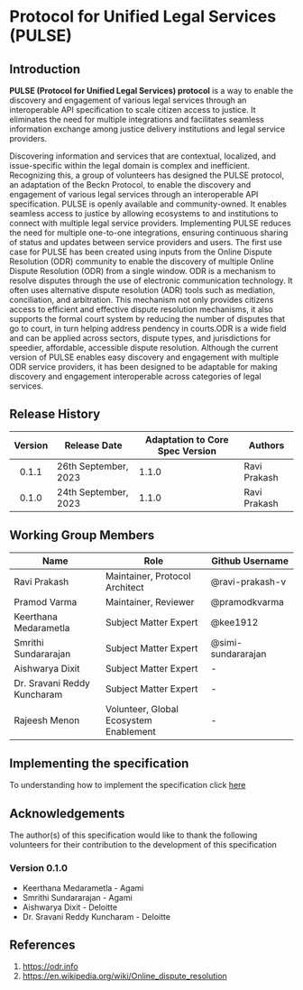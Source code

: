 # Protocol for Unified Legal Services (PULSE)
## Introduction

**PULSE (Protocol for Unified Legal Services) protocol** is a way to enable the discovery and engagement of various legal services through an interoperable API specification to scale citizen access to justice. It eliminates the need for multiple integrations and facilitates seamless information exchange among justice delivery institutions and legal service providers.


Discovering information and services that are contextual, localized, and issue-specific within the legal domain is complex and inefficient. 
Recognizing this, a group of volunteers has designed the PULSE protocol, an adaptation of the Beckn Protocol, to enable the discovery and engagement of various legal services through an interoperable API specification. PULSE is openly available and community-owned. It enables seamless access to justice by allowing ecosystems to and institutions to connect with multiple legal service providers. Implementing PULSE reduces the need for multiple one-to-one integrations, ensuring continuous sharing of status and updates between service providers and users. 
The first use case for PULSE has been created using inputs from the Online Dispute Resolution (ODR) community to enable the discovery of multiple Online Dispute Resolution (ODR) from a single window. ODR is a mechanism to resolve disputes through the use of electronic communication technology. It often uses alternative dispute resolution (ADR) tools such as mediation, conciliation, and arbitration. This mechanism not only provides citizens access to efficient and effective dispute resolution mechanisms, it also supports the formal court system by reducing the number of disputes that go to court, in turn helping address pendency in courts.ODR is a wide field and can be applied across sectors, dispute types, and jurisdictions for speedier, affordable, accessible dispute resolution. Although the current version of PULSE enables easy discovery and engagement with multiple ODR service providers, it has been designed to be adaptable for making discovery and engagement interoperable across categories of legal services. 



## Release History

| Version | Release Date         | Adaptation to Core Spec Version | Authors      |
| :-----: | -------------------- | ------------------------------- | ------------ |
|  0.1.1  | 26th September, 2023 | 1.1.0                           | Ravi Prakash |
|  0.1.0  | 24th September, 2023 | 1.1.0                           | Ravi Prakash |

## Working Group Members

| Name                        | Role                                     | Github Username    |
| --------------------------- | -----------------------------------------| -------------------|
| Ravi Prakash                | Maintainer, Protocol Architect           | @ravi-prakash-v    |
| Pramod Varma                | Maintainer, Reviewer                     | @pramodkvarma      |
| Keerthana Medarametla       | Subject Matter Expert                    | @kee1912           |
| Smrithi Sundararajan        | Subject Matter Expert                    | @simi-sundararajan |
| Aishwarya Dixit             | Subject Matter Expert                    |        -           |
| Dr. Sravani Reddy Kuncharam | Subject Matter Expert                    |        -           |
| Rajeesh Menon               | Volunteer, Global Ecosystem Enablement   |        -           |

## Implementing the specification

To understanding how to implement the specification click [here](./docs)

## Acknowledgements

The author(s) of this specification would like to thank the following volunteers for their contribution to the development of this specification

### Version 0.1.0

- Keerthana Medarametla - Agami
- Smrithi Sundararajan - Agami
- Aishwarya Dixit - Deloitte
- Dr. Sravani Reddy Kuncharam - Deloitte

## References
1. https://odr.info
2. https://en.wikipedia.org/wiki/Online_dispute_resolution
